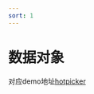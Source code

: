 ```yaml
---
sort: 1
---
```


# 数据对象

对应demo地址[hotpicker](https://github.com/wondertrader/wtpy/tree/master/demos/test_hotpicker)